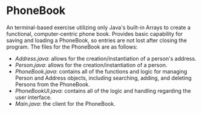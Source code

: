 # PhoneBook
An terminal-based exercise utilizing only Java's built-in Arrays to create a functional, computer-centric phone book.  Provides basic capability for saving and loading a PhoneBook, so entries are not lost after closing the program.
The files for the PhoneBook are as follows:
<ul>
  <li><em>Address.java</em>: allows for the creation/instantiation of a person's address.</li>
  <li><em>Person.java</em>: allows for the creation/instantiation of a person.</li>
  <li><em>PhoneBook.java</em>: contains all of the functions and logic for managing Person and Address objects, including searching, adding, and deleting Persons from the PhoneBook.</li>
  <li><em>PhoneBookUI.java</em>: contains all of the logic and handling regarding the user interface.</li>
  <li><em>Main.java</em>: the client for the PhoneBook.</li>
</ul>
